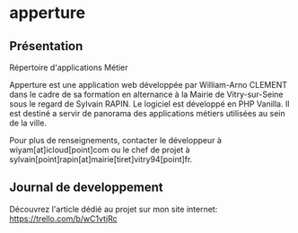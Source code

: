 # apperture

## Présentation

Répertoire d'applications Métier

Apperture est une application web développée par William-Arno CLEMENT dans le cadre de sa formation en alternance à la Mairie de Vitry-sur-Seine sous le regard de Sylvain RAPIN.
Le logiciel est développé en PHP Vanilla.
Il est destiné a servir de panorama des applications métiers utilisées au sein de la ville.

Pour plus de renseignements, contacter le développeur à wiyam[at]icloud[point]com ou le chef de projet à sylvain[point]rapin[at]mairie[tiret]vitry94[point]fr.

## Journal de developpement

Découvrez l'article dédié au projet sur mon site internet:
[https://trello.com/b/wC1vtjRc
](https://www.griffure.com/apperture-le-repertoire-dapplications-metiers/)
